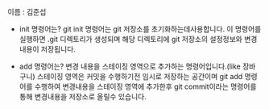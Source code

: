 이름 : 김준섭

- init 명령어는?
git init 명령어는 git 저장소를 초기화하는데사용합니다.
이 명령어를 실행하면 .git 디렉토리가 생성되며 해당 디렉토리에 git 저장소의
설정정보와 변경내용이 저장됩니다.

- add 명령어는?
변경 내용을 스테이징 영역으로 추가하는 명령어입니다.(like 장바구니)
스테이징 영역은 커밋을 수행하기전 임시로 저장하는 공간이며
git add 명령어를 수행하여 변경내용을 스테이징 영역에 추가한후
git commit이라는 명령어를 통해 변경내용을 저장소로 올릴수 있습니다.



